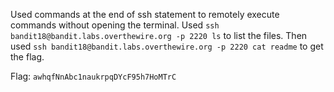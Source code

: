 Used commands at the end of ssh statement to remotely execute commands without opening the terminal. 
Used `ssh bandit18@bandit.labs.overthewire.org -p 2220 ls` to list the files. Then used `ssh bandit18@bandit.labs.overthewire.org -p 2220 cat readme` to get the flag.

Flag: `awhqfNnAbc1naukrpqDYcF95h7HoMTrC`